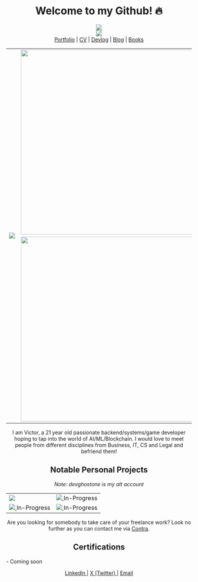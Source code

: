 <h1 align="center">Welcome to my Github! 🔥</h1>

<p align="center">
  <a href="https://wakatime.com/@6643be8b-bff8-43c4-b777-b3e0fcce3a75">
    <img src="https://wakatime.com/badge/user/6643be8b-bff8-43c4-b777-b3e0fcce3a75.svg"></img>
  </a>
  <br/>
  <a>
    <img src="https://leetcard.jacoblin.cool/DreamerChaserHAH?ext=activity"/>
  </a>
  <br/>
  <a href="https://htetaung.com">Portfolio</a> |
  <a href="https://cv.htetaung.com">CV</a> |
  <a href="https://devlog.htetaung.com">Devlog</a> | 
  <a href="https://blog.htetaung.com">Blog</a> |
  <a href="https://books.htetaung.com">Books</a>
</p>
<table align="center">
  <tr>
    <td rowspan="2">
      <img src="https://github-readme-stats.vercel.app/api/top-langs/?username=DreamerChaserHAH&langs_count=7&hide=Makefile,Svelte,CMake,Jupyter%20Notebook,HTML,CSS&theme=dracula&border_radius=20"/>
    </td>
    <td align="right">
      <img src="https://github-readme-stats.vercel.app/api?username=DreamerChaserHAH&show_icons=true&theme=dracula&border_radius=20" width="500px"/>
    </td>
  </tr>
  <tr>
    <td align="right">
      <img src="https://github-readme-stats.vercel.app/api/wakatime?username=victorevolves&theme=dracula&border_radius=20" width = "500px"/>
    </td>
  </tr>
</table>

<p align="center">
  I am Victor, a 21 year old passionate backend/systems/game developer hoping to tap into the world of AI/ML/Blockchain. I would love to meet people from different disciplines from Business, IT, CS and Legal and befriend them!
</p>

<h2 align="center">Notable Personal Projects</h2>
<p align="center">
  <i align="center">Note: devghostone is my alt account</i>
</p>
<table align="center">
  <tr>
    <td>
      <a>
        <img src="https://github-readme-stats.vercel.app/api/pin/?username=devghostone&repo=chess-company&theme=dracula&show_owner=true"/>
      </a>
    </td>
    <td>
      <a href="https://github.com/DreamerChaserHAH/personal-library-assistant">
        <img src="https://github-readme-stats.vercel.app/api/pin/?username=DreamerChaserHAH&repo=personal-library-assistant&theme=dracula"/>
      </a>
      In-Progress
    </td>
  </tr>
  <tr>
    <td>
      <a href="https://github.com/DreamerChaserHAH/NKJ-Education">
        <img src="https://github-readme-stats.vercel.app/api/pin/?username=DreamerChaserHAH&repo=NKJ-Education&theme=dracula"/>
      </a>
      In-Progress
    </td>
      <td>
      <a href="https://github.com/DreamerChaserHAH/fe2o3-os">
        <img src="https://github-readme-stats.vercel.app/api/pin/?username=DreamerChaserHAH&repo=fe2o3-os&theme=dracula"/>
      </a>
      In-Progress
    </td>
  </tr>
</table>

<p align="center">
  Are you looking for somebody to take care of your freelance work? Look no further as you can contact me via <a href="https://contra.com/dreamerethan?utm_campaign=social_sharing&utm_medium=independent_share&utm_source=copy_link">Contra</a>.
</p>

<h2 align="center">Certifications</h2>
- Coming soon

<p align="center">
  <a href="https://www.linkedin.com/in/victorevolves/">
    Linkedin
  </a> | 
  <a href="https://x.com/victorevolves">
    X (Twitter)
  </a> |
  <a href="contact@htetaung.com">
    Email
  </a>
</p>
